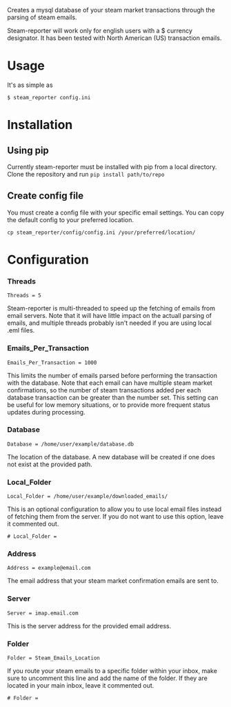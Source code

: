 Creates a mysql database of your steam market transactions through the parsing of steam emails.

Steam-reporter will work only for english users with a $ currency designator. It has been tested with North American (US) transaction emails.

# Usage

It's as simple as 
```
$ steam_reporter config.ini
```

# Installation

## Using pip
Currently steam-reporter must be installed with pip from a local directory. Clone the repository and run `pip install path/to/repo`

## Create config file
You must create a config file with your specific email settings. You can copy the default config to your preferred location.

```cp steam_reporter/config/config.ini /your/preferred/location/```

# Configuration

### Threads

`Threads = 5`

Steam-reporter is multi-threaded to speed up the fetching of emails from email servers. Note that it will have little impact on the actuall parsing of emails, and multiple threads probably isn't needed if you are using local .eml files.

### Emails_Per_Transaction

`Emails_Per_Transaction = 1000`

This limits the number of emails parsed before performing the transaction with the database. Note that each email can have multiple steam market confirmations, so the number of steam transactions added per each database transaction can be greater than the number set.
This setting can be useful for low memory situations, or to provide more frequent status updates during processing.

### Database

`Database = /home/user/example/database.db`

The location of the database. A new database will be created if one does not exist at the provided path.

### Local_Folder

`Local_Folder = /home/user/example/downloaded_emails/`

This is an optional configuration to allow you to use local email files instead of fetching them from the server. If you do not want to use this option, leave it commented out.

`# Local_Folder = `

### Address

`Address = example@email.com`

The email address that your steam market confirmation emails are sent to.

### Server

`Server = imap.email.com`

This is the server address for the provided email address.

### Folder

`Folder = Steam_Emails_Location`

If you route your steam emails to a specific folder within your inbox, make sure to uncomment this line and add the name of the folder. If they are located in your main inbox, leave it commented out.

`# Folder = `
